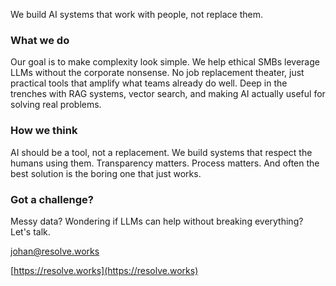 We build AI systems that work with people, not replace them.

### What we do

Our goal is to make complexity look simple. We help ethical SMBs leverage LLMs without the corporate nonsense. No job replacement theater, just practical tools that amplify what teams already do well. Deep in the trenches with RAG systems, vector search, and making AI actually useful for solving real problems.

### How we think

AI should be a tool, not a replacement. We build systems that respect the humans using them. Transparency matters. Process matters. And often the best solution is the boring one that just works.

### Got a challenge?

Messy data? Wondering if LLMs can help without breaking everything? Let's talk.

[johan@resolve.works](mailto:johan@resolve.works)

[https://resolve.works](https://resolve.works)
